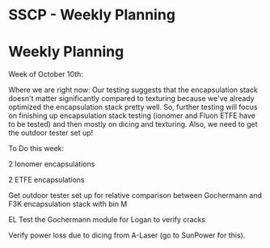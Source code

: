 # SSCP - Weekly Planning

# Weekly Planning

Week of October 10th:

Where we are right now: Our testing suggests that the encapsulation stack doesn't matter significantly compared to texturing because we've already optimized the encapsulation stack pretty well. So, further testing will focus on finishing up encapsulation stack testing (ionomer and Fluon ETFE have to be tested) and then mostly on dicing and texturing. Also, we need to get the outdoor tester set up!

To Do this week:

2 Ionomer encapsulations

2 ETFE encapsulations

Get outdoor tester set up for relative comparison between Gochermann and F3K encapsulation stack with bin M

EL Test the Gochermann module for Logan to verify cracks

Verify power loss due to dicing from A-Laser (go to SunPower for this). 

